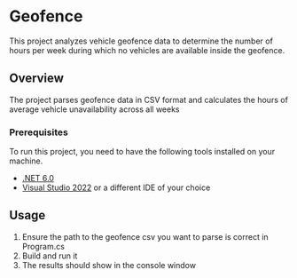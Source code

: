 # Geofence

This project analyzes vehicle geofence data to determine the number of hours per week during which no vehicles are available inside the geofence.

## Overview

The project parses geofence data in CSV format and calculates the hours of average vehicle unavailability across all weeks

### Prerequisites

To run this project, you need to have the following tools installed on your machine.

- [.NET 6.0](https://dotnet.microsoft.com/en-us/download/dotnet/6.0)
- [Visual Studio 2022](https://visualstudio.microsoft.com/vs/) or a different IDE of your choice

## Usage

1. Ensure the path to the geofence csv you want to parse is correct in Program.cs
2. Build and run it
3. The results should show in the console window